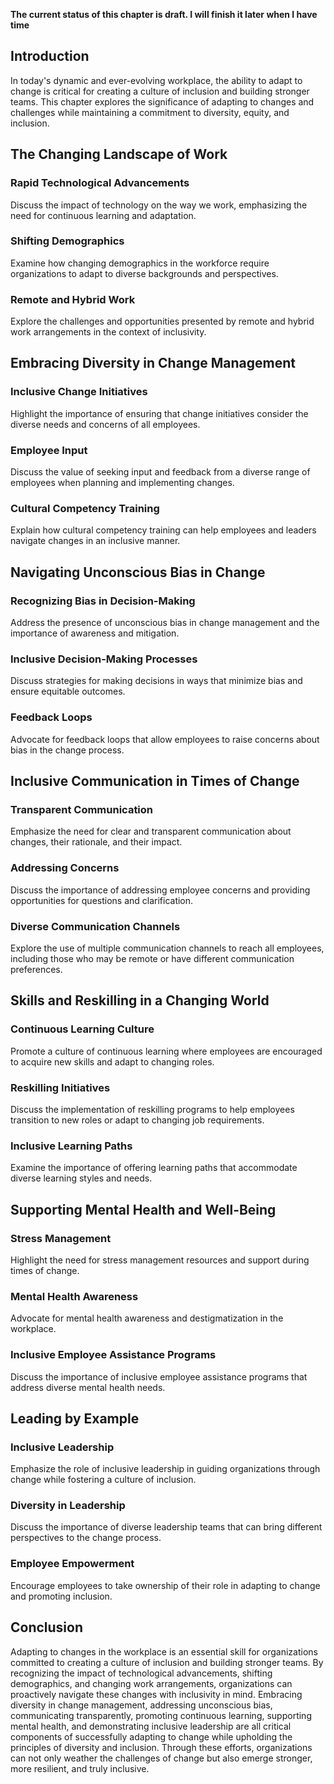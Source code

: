 **The current status of this chapter is draft. I will finish it later when I have time**

Introduction
------------

In today's dynamic and ever-evolving workplace, the ability to adapt to change is critical for creating a culture of inclusion and building stronger teams. This chapter explores the significance of adapting to changes and challenges while maintaining a commitment to diversity, equity, and inclusion.

The Changing Landscape of Work
------------------------------

### Rapid Technological Advancements

Discuss the impact of technology on the way we work, emphasizing the need for continuous learning and adaptation.

### Shifting Demographics

Examine how changing demographics in the workforce require organizations to adapt to diverse backgrounds and perspectives.

### Remote and Hybrid Work

Explore the challenges and opportunities presented by remote and hybrid work arrangements in the context of inclusivity.

Embracing Diversity in Change Management
----------------------------------------

### Inclusive Change Initiatives

Highlight the importance of ensuring that change initiatives consider the diverse needs and concerns of all employees.

### Employee Input

Discuss the value of seeking input and feedback from a diverse range of employees when planning and implementing changes.

### Cultural Competency Training

Explain how cultural competency training can help employees and leaders navigate changes in an inclusive manner.

Navigating Unconscious Bias in Change
-------------------------------------

### Recognizing Bias in Decision-Making

Address the presence of unconscious bias in change management and the importance of awareness and mitigation.

### Inclusive Decision-Making Processes

Discuss strategies for making decisions in ways that minimize bias and ensure equitable outcomes.

### Feedback Loops

Advocate for feedback loops that allow employees to raise concerns about bias in the change process.

Inclusive Communication in Times of Change
------------------------------------------

### Transparent Communication

Emphasize the need for clear and transparent communication about changes, their rationale, and their impact.

### Addressing Concerns

Discuss the importance of addressing employee concerns and providing opportunities for questions and clarification.

### Diverse Communication Channels

Explore the use of multiple communication channels to reach all employees, including those who may be remote or have different communication preferences.

Skills and Reskilling in a Changing World
-----------------------------------------

### Continuous Learning Culture

Promote a culture of continuous learning where employees are encouraged to acquire new skills and adapt to changing roles.

### Reskilling Initiatives

Discuss the implementation of reskilling programs to help employees transition to new roles or adapt to changing job requirements.

### Inclusive Learning Paths

Examine the importance of offering learning paths that accommodate diverse learning styles and needs.

Supporting Mental Health and Well-Being
---------------------------------------

### Stress Management

Highlight the need for stress management resources and support during times of change.

### Mental Health Awareness

Advocate for mental health awareness and destigmatization in the workplace.

### Inclusive Employee Assistance Programs

Discuss the importance of inclusive employee assistance programs that address diverse mental health needs.

Leading by Example
------------------

### Inclusive Leadership

Emphasize the role of inclusive leadership in guiding organizations through change while fostering a culture of inclusion.

### Diversity in Leadership

Discuss the importance of diverse leadership teams that can bring different perspectives to the change process.

### Employee Empowerment

Encourage employees to take ownership of their role in adapting to change and promoting inclusion.

Conclusion
----------

Adapting to changes in the workplace is an essential skill for organizations committed to creating a culture of inclusion and building stronger teams. By recognizing the impact of technological advancements, shifting demographics, and changing work arrangements, organizations can proactively navigate these changes with inclusivity in mind. Embracing diversity in change management, addressing unconscious bias, communicating transparently, promoting continuous learning, supporting mental health, and demonstrating inclusive leadership are all critical components of successfully adapting to change while upholding the principles of diversity and inclusion. Through these efforts, organizations can not only weather the challenges of change but also emerge stronger, more resilient, and truly inclusive.
